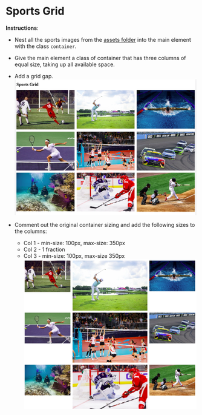 # Sports Grid

**Instructions**: 
* Nest all the sports images from the [assets folder](./assets) into the main element with the class `container`. 

* Give the main element a class of container that has three columns of equal size, taking up all available space.

* Add a grid gap. 
![grid1-mock](/assets/grid1-reference.png)

* Comment out the original container sizing and add the following sizes to the columns: 
    - Col 1 - min-size: 100px, max-size: 350px
    - Col 2 - 1 fraction
    - Col 3 - min-size: 100px, max-size 350px
![grid2-mock](/assets/grid2-reference.png)
